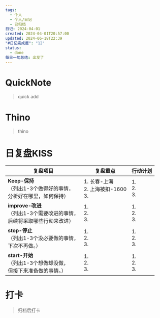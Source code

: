```yaml
---
tags:
  - 个人
  - 个人/日记
  - 已归档
日记: 2024-04-01
created: 2024-04-01T20:57:00
updated: 2024-06-18T22:39
"#日记完成度": "12"
status:
  - done
每日一句总结: 出发了
---
```

# QuickNote
> quick add

# Thino
> thino

# 日复盘KISS
| **复盘项目**                                             | **复盘重点**                        | **行动计划**          |
| ---------------------------------------------------- | ------------------------------- | ----------------- |
| **Keep-保持**<br>（列出1-3个做得好的事情，<br>   分析好在哪里，如何保持）     | 1.  长春-上海<br>2. 上海被扣-1600<br>3. | 1.  <br>2. <br>3. |
| **improve-改进**<br>（列出1-3个需要改进的事情，<br>  后续将采取哪些行动来改进） | 1.  <br>2. <br>3.               | 1.  <br>2. <br>3. |
| **stop-停止**<br>（列出1-3个没必要做的事情，<br>下次不再做。）            | 1.  <br>2. <br>3.               | 1.  <br>2. <br>3. |
| **start-开始**<br>（列出1-3个想做却没做，<br>但接下来准备做的事情。）        | 1.  <br>2. <br>3.               | 1.  <br>2. <br>3. |



# 打卡
> 归档后打卡


